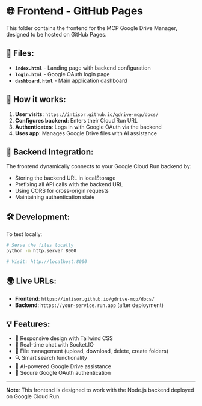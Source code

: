 # 🌐 **Frontend - GitHub Pages**

This folder contains the frontend for the MCP Google Drive Manager, designed to be hosted on GitHub Pages.

## 📁 **Files:**

- **`index.html`** - Landing page with backend configuration
- **`login.html`** - Google OAuth login page  
- **`dashboard.html`** - Main application dashboard

## 🚀 **How it works:**

1. **User visits**: `https://intisor.github.io/gdrive-mcp/docs/`
2. **Configures backend**: Enters their Cloud Run URL
3. **Authenticates**: Logs in with Google OAuth via the backend
4. **Uses app**: Manages Google Drive files with AI assistance

## 🔗 **Backend Integration:**

The frontend dynamically connects to your Google Cloud Run backend by:
- Storing the backend URL in localStorage
- Prefixing all API calls with the backend URL
- Using CORS for cross-origin requests
- Maintaining authentication state

## 🛠️ **Development:**

To test locally:
```bash
# Serve the files locally
python -m http.server 8000

# Visit: http://localhost:8000
```

## 🌍 **Live URLs:**

- **Frontend**: `https://intisor.github.io/gdrive-mcp/docs/`
- **Backend**: `https://your-service.run.app` (after deployment)

## 💡 **Features:**

- 📱 Responsive design with Tailwind CSS
- 🔄 Real-time chat with Socket.IO
- 📁 File management (upload, download, delete, create folders)
- 🔍 Smart search functionality
- 🤖 AI-powered Google Drive assistance
- 🔐 Secure Google OAuth authentication

---

**Note**: This frontend is designed to work with the Node.js backend deployed on Google Cloud Run.
